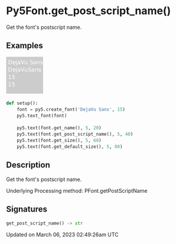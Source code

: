 # Py5Font.get_post_script_name()

Get the font's postscript name.

## Examples

<div class="example-table">

<div class="example-row"><div class="example-cell-image">

![example picture for get_post_script_name()](/images/reference/Py5Font_get_post_script_name_0.png)

</div><div class="example-cell-code">

```python
def setup():
    font = py5.create_font('DejaVu Sans', 15)
    py5.text_font(font)

    py5.text(font.get_name(), 5, 20)
    py5.text(font.get_post_script_name(), 5, 40)
    py5.text(font.get_size(), 5, 60)
    py5.text(font.get_default_size(), 5, 80)
```

</div></div>

</div>

## Description

Get the font's postscript name.

Underlying Processing method: PFont.getPostScriptName

## Signatures

```python
get_post_script_name() -> str
```

Updated on March 06, 2023 02:49:26am UTC
